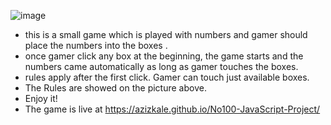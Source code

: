 ![image](https://drive.google.com/uc?export=view&id=1Yv-eVPJcwMVefHGBAHe2GALttzTdKcEU)

- this is a small game which is played with numbers and  gamer should place the numbers into the boxes .
- once gamer click any box at the beginning, the game starts and  the numbers came automatically as long as gamer touches the boxes.
-  rules apply after the first click. Gamer can touch just available boxes.
- The Rules are showed on the picture above.
- Enjoy it!
- The game is live at https://azizkale.github.io/No100-JavaScript-Project/
